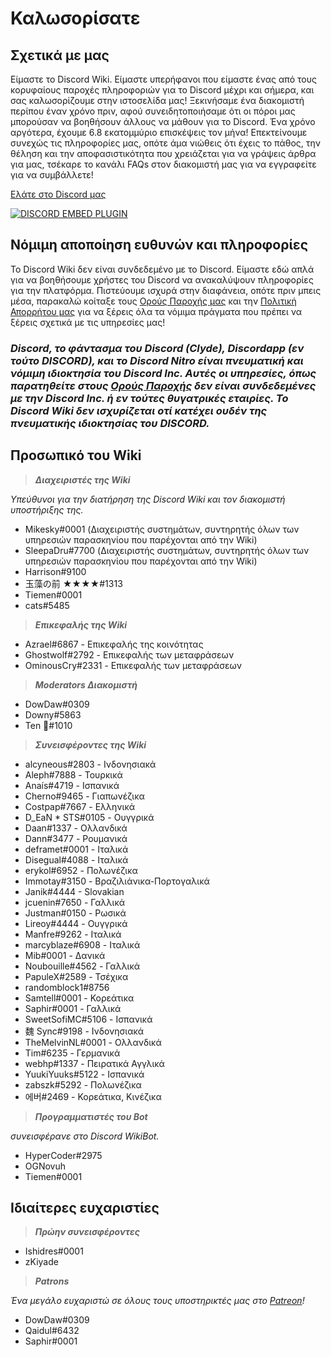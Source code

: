 <!-- TITLE: Ελληνικά - Αρχική Σελίδα -->
<!-- SUBTITLE: Καλωσορίσατε στο The Discord Wiki! -->

# Καλωσορίσατε
## Σχετικά με μας

Είμαστε το Discord Wiki. Είμαστε υπερήφανοι που είμαστε ένας από τους κορυφαίους παροχές πληροφοριών για το Discord μέχρι και σήμερα, και σας καλωσορίζουμε στην ιστοσελίδα μας! Ξεκινήσαμε ένα διακομιστή περίπου έναν χρόνο πριν, αφού συνειδητοποιήσαμε ότι οι πόροι μας μπορούσαν να βοηθήσουν άλλους να μάθουν για το Discord. Ένα χρόνο αργότερα, έχουμε 6.8 εκατομμύριο επισκέψεις τον μήνα! Επεκτείνουμε συνεχώς τις πληροφορίες μας, οπότε άμα νιώθεις ότι έχεις το πάθος, την θέληση και την αποφασιστικότητα που χρειάζεται για να γράψεις άρθρα για μας, τσέκαρε το κανάλι FAQs στον διακομιστή μας για να εγγραφείτε για να συμβάλλετε!

[Ελάτε στο Discord μας](https://discord.gg/ZRJ9Ghh)

<a href="https://discord.gg/ZRJ9Ghh">![DISCORD EMBED PLUGIN](https://discordapp.com/api/guilds/367460196148183040/widget.png?style=banner2)</a>

## Νόμιμη αποποίηση ευθυνών και πληροφορίες
Το Discord Wiki δεν είναι συνδεδεμένο με το Discord. Είμαστε εδώ απλά για να βοηθήσουμε χρήστες του Discord να ανακαλύψουν πληροφορίες για την πλατφόρμα. Πιστεύουμε ισχυρά στην διαφάνεια, οπότε πριν μπεις μέσα, παρακαλώ κοίταξε τους [Ορούς Παροχής μας](/gr/terms) και την [Πολιτική Απορρήτου μας](/gr/privacy) για να ξέρεις όλα τα νόμιμα πράγματα που πρέπει να ξέρεις σχετικά με τις υπηρεσίες μας!

### ***Discord, το φάντασμα του Discord (Clyde), Discordapp (εν τούτο DISCORD), και το Discord Nitro είναι πνευματική και νόμιμη ιδιοκτησία του Discord Inc. Αυτές οι υπηρεσίες, όπως παρατηθείτε στους [Ορούς Παροχής](/gr/terms) δεν είναι συνδεδεμένες με την Discord Inc. ή εν τούτες θυγατρικές εταιρίες. Το Discord Wiki δεν ισχυρίζεται οτί κατέχει ουδέν της πνευματικής ιδιοκτησίας του DISCORD.***

## Προσωπικό του Wiki

> ***Διαχειριστές της Wiki***

*Υπεύθυνοι για την διατήρηση της Discord Wiki και τον διακομιστή υποστήριξης της.*
* Mikesky#0001 (Διαχειριστής συστημάτων, συντηρητής όλων των υπηρεσιών παρασκηνίου που παρέχονται από την Wiki)
* SleepaDru#7700 (Διαχειριστής συστημάτων, συντηρητής όλων των υπηρεσιών παρασκηνίου που παρέχονται από την Wiki)
* Harrison#9100
* 玉藻の前 ★★★★#1313
* Tiemen#0001
* cats#5485

> ***Επικεφαλής της Wiki***

* Azrael#6867 - Επικεφαλής της κοινότητας
* Ghostwolf#2792 - Επικεφαλής των μεταφράσεων
* OminousCry#2331 - Επικεφαλής των μεταφράσεων

> ***Moderators Διακομιστή***

* DowDaw#0309
* Downy#5863
* Ten 🌈#1010

> ***Συνεισφέροντες της Wiki***

* alcyneous#2803 - Ινδονησιακά
* Aleph#7888 - Τουρκικά
* Anaís#4719 - Ισπανικά
* Cherno#9465 - Γιαπωνέζικα
* Costpap#7667 - Ελληνικά
* D_EaN * STS#0105 - Ουγγρικά
* Daan#1337 - Ολλανδικά
* Dann#3477 - Ρουμανικά
* deframet#0001 - Ιταλικά
* Disegual#4088 - Ιταλικά
* erykol#6952 - Πολωνέζικα
* Immotay#3150 - Βραζιλιάνικα-Πορτογαλικά
* Janik#4444 - Slovakian
* jcuenin#7650 - Γαλλικά
* Justman#0150 - Ρωσικά
* Lireoy#4444 - Ουγγρικά
* Manfre#9262 - Ιταλικά
* marcyblaze#6908 - Ιταλικά
* Mib#0001 - Δανικά
* Noubouille#4562 - Γαλλικά
* PapuleX#2589 - Τσέχικα
* randomblock1#8756
* Samtell#0001 - Κορεάτικα
* Saphir#0001 - Γαλλικά
* SweetSofiMC#5106 - Ισπανικά
* 魏 Sync#9198 - Ινδονησιακά
* TheMelvinNL#0001 - Ολλανδικά
* Tim#6235 - Γερμανικά
* webhp#1337 - Πειρατικά Αγγλικά
* YuukiYuuks#5122 - Ισπανικά
* zabszk#5292 - Πολωνέζικα
* 에버#2469 - Κορεάτικα, Κινέζικα

> ***Προγραμματιστές του Bot***

*συνεισφέρανε στο Discord WikiBot.*
* HyperCoder#2975
* OGNovuh
* Tiemen#0001

## Ιδιαίτερες ευχαριστίες

> ***Πρώην συνεισφέροντες***

* Ishidres#0001
* zKiyade

> ***Patrons***

*Ένα μεγάλο ευχαριστώ σε όλους τους υποστηρικτές μας στο [Patreon](https://www.patreon.com/TheDiscordWiki)!*

* DowDaw#0309
* Qaidul#6432
* Saphir#0001